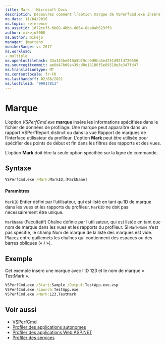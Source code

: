 ```yaml
---
title: Mark | Microsoft Docs
description: Découvrez comment l’option marque de VSPerfCmd.exe insère les informations spécifiées dans le fichier de données de profilage.
ms.date: 11/04/2016
ms.topic: reference
ms.assetid: 1d72cef3-bb09-4bbb-8864-6ea0ab623ff9
author: mikejo5000
ms.author: mikejo
manager: jmartens
monikerRange: vs-2017
ms.workload:
- multiple
ms.openlocfilehash: 33a343be010a5bf9cc0d9ba3e4251d92fd720656
ms.sourcegitcommit: ae6d47b09a439cd0e13180f5e89510e3e347fd47
ms.translationtype: MT
ms.contentlocale: fr-FR
ms.lasthandoff: 02/08/2021
ms.locfileid: "99917813"
---
```

# <a name="mark"></a>Marque
L’option *VSPerfCmd.exe* **marque** insère les informations spécifiées dans le fichier de données de profilage. Une marque peut apparaître dans un rapport VSPerfReport distinct ou dans la vue Rapport de marques de l’interface utilisateur du profileur. L’option **Mark** peut être utilisée pour spécifier des points de début et fin dans les filtres des rapports et des vues.

 L’option **Mark** doit être la seule option spécifiée sur la ligne de commande.

## <a name="syntax"></a>Syntaxe

```cmd
VSPerfCmd.exe /Mark:MarkID,[MarkName]
```

#### <a name="parameters"></a>Paramètres
 `MarkID` Entier défini par l’utilisateur, qui est listé en tant qu’ID de marque dans les vues et les rapports du profileur. `MarkID` ne doit pas nécessairement être unique.

 `MarkName` (Facultatif) Chaîne définie par l’utilisateur, qui est listée en tant que nom de marque dans les vues et les rapports du profileur. Si `MarkName` n’est pas spécifié, le champ Nom de marque de la liste des marques est vide. Placez entre guillemets les chaînes qui contiennent des espaces ou des barres obliques (« / »).

## <a name="example"></a>Exemple
 Cet exemple insère une marque avec l’ID 123 et le nom de marque « TestMark ».

```cmd
VSPerfCmd.exe /Start:Sample /Output:TestApp.exe.vsp
VSPerfCmd.exe /Launch:TestApp.exe
VSPerfCmd.exe /Mark:123,TestMark
```

## <a name="see-also"></a>Voir aussi
- [VSPerfCmd](../profiling/vsperfcmd.md)
- [Profiler des applications autonomes](../profiling/command-line-profiling-of-stand-alone-applications.md)
- [Profiler des applications Web ASP.NET](../profiling/command-line-profiling-of-aspnet-web-applications.md)
- [Profiler des services](../profiling/command-line-profiling-of-services.md)
